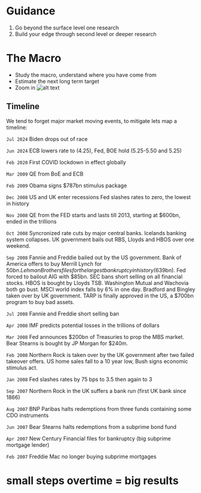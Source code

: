 # Guidance
1. Go beyond the surface level one research
2. Build your edge through second level or deeper research

# The Macro
- Study the macro, understand where you have come from
- Estimate the next long term target
- Zoom in
![alt text](https://taz-ali.github.io/docs/assets/images/RecessionsSP500.gif)

## Timeline
We tend to forget major market moving events, to mitigate lets map a timeline:

`Jul 2024`  Biden drops out of race

`Jun 2024`  ECB lowers rate to (4.25), Fed, BOE hold (5.25-5.50 and 5.25)

`Feb 2020`  First COVID lockdown in effect globally

`Mar 2009`  QE from BoE and ECB

`Feb 2009`  Obama signs $787bn stimulus package

`Dec 2008`  US and UK enter recessions
            Fed slashes rates to zero, the lowest in history

`Nov 2008`  QE from the FED starts and lasts till 2013, starting at $600bn, ended in the trillions

`Oct 2008`  Syncronized rate cuts by major central banks.
            Icelands banking system collapses.
            UK government bails out RBS, Lloyds and HBOS over one weekend.

`Sep 2008`  Fannie and Freddie bailed out by the US government.
            Bank of America offers to buy Merrill Lynch for $50bn.
            Lehman Brothers files for the largest bankruptcy in history ($639bn).
            Fed forced to bailout AIG with $85bn.
            SEC bans short selling on all financial stocks.
            HBOS is bought by Lloyds TSB.
            Washington Mutual and Wachovia both go bust.
            MSCI world index falls by 6% in one day.
            Bradford and Bingley taken over by UK government.
            TARP is finally approved in the US, a $700bn program to buy bad assets.

`Jul 2008`  Fannie and Freddie short selling ban

`Apr 2008`  IMF predicts potential losses in the trillions of dollars

`Mar 2008`  Fed announces $200bn of Treasuries to prop the MBS market.
            Bear Stearns is bought by JP Morgan for $240m.

`Feb 2008`  Northern Rock is taken over by the UK government after two failed takeover offers.
            US home sales fall to a 10 year low, Bush signs economic stimulus act.

`Jan 2008`  Fed slashes rates by 75 bps to 3.5 then again to 3

`Sep 2007`  Northern Rock in the UK suffers a bank run (first UK bank since 1866)

`Aug 2007`  BNP Paribas halts redemptions from three funds containing some CDO instruments

`Jun 2007`  Bear Stearns halts redemptions from a subprime bond fund

`Apr 2007`  New Century Financial files for bankruptcy (big subprime mortgage lender)

`Feb 2007`  Freddie Mac no longer buying subprime mortgages


# small steps overtime = big results
